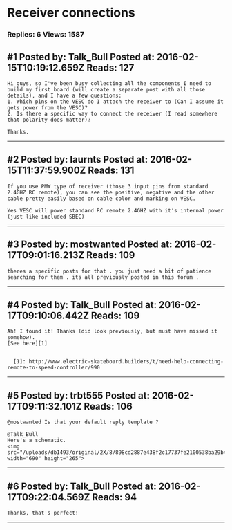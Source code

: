 # Receiver connections

### Replies: 6 Views: 1587

## \#1 Posted by: Talk_Bull Posted at: 2016-02-15T10:19:12.659Z Reads: 127

```
Hi guys, so I've been busy collecting all the components I need to build my first board (will create a separate post with all those details), and I have a few questions:
1. Which pins on the VESC do I attach the receiver to (Can I assume it gets power from the VESC)?
2. Is there a specific way to connect the receiver (I read somewhere that polarity does matter)?

Thanks.
```

---
## \#2 Posted by: laurnts Posted at: 2016-02-15T11:37:59.900Z Reads: 131

```
If you use PMW type of receiver (those 3 input pins from standard 2.4GHZ RC remote), you can see the positive, negative and the other cable pretty easily based on cable color and marking on VESC.

Yes VESC will power standard RC remote 2.4GHZ with it's internal power (just like included SBEC)
```

---
## \#3 Posted by: mostwanted Posted at: 2016-02-17T09:01:16.213Z Reads: 109

```
theres a specific posts for that . you just need a bit of patience searching for them . its all previously posted in this forum .
```

---
## \#4 Posted by: Talk_Bull Posted at: 2016-02-17T09:10:06.442Z Reads: 109

```
Ah! I found it! Thanks (did look previously, but must have missed it somehow).
[See here][1]


  [1]: http://www.electric-skateboard.builders/t/need-help-connecting-remote-to-speed-controller/990
```

---
## \#5 Posted by: trbt555 Posted at: 2016-02-17T09:11:32.101Z Reads: 106

```
@mostwanted Is that your default reply template ?

@Talk_Bull 
Here's a schematic.
<img src="/uploads/db1493/original/2X/8/898cd2887e438f2c17737fe2100538ba29b4e953.PNG" width="690" height="265">
```

---
## \#6 Posted by: Talk_Bull Posted at: 2016-02-17T09:22:04.569Z Reads: 94

```
Thanks, that's perfect!
```

---
